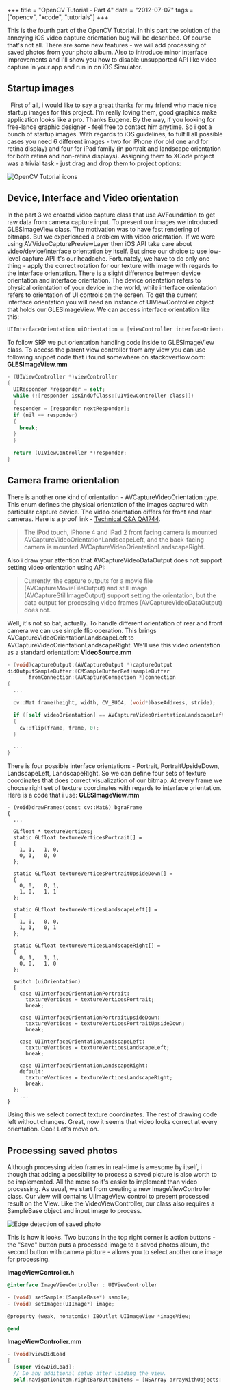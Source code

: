 +++
title =  "OpenCV Tutorial - Part 4"
date = "2012-07-07"
tags =  ["opencv", "xcode", "tutorials"]
+++

This is the fourth part of the OpenCV Tutorial. In this part the solution of the annoying iOS video capture orientation bug will be described. Of course that's not all. There are some new features - we will add processing of saved photos from your photo album. Also to introduce minor interface improvements and I'll show you how to disable unsupported API like video capture in your app and run in on iOS Simulator.

<!--more-->

## Startup images

  First of all, i would like to say a great thanks for my friend who made nice startup images for this project. I'm really loving them, good graphics make application looks like a pro. Thanks Eugene. By the way, if you looking for free-lance graphic designer - feel free to contact him anytime. So i got a bunch of startup images. With regards to iOS guidelines, to fulfill all possible cases you need 6 different images - two for iPhone (for old one and for retina display) and four for iPad family (in portrait and landscape orientation for both retina and non-retina displays). Assigning them to XCode project was a trivial task - just drag and drop them to project options: 

![][1]

## Device, Interface and Video orientation

In the part 3 we created video capture class that use AVFoundation to get raw data from camera capture input. To present our images we introduced GLESImageView class. The motivation was to have fast rendering of bitmaps. But we experienced a problem with video orientation. If we were using AVVideoCapturePreviewLayer then iOS API take care about video/device/interface orientation by itself. But since our choice to use low-level capture API it's our headache. Fortunately, we have to do only one thing - apply the correct rotation for our texture with image with regards to the interface orientation. There is a slight difference between device orientation and interface orientation. The device orientation refers to physical orientation of your device in the world, while interface orientation refers to orientation of UI controls on the screen. To get the current interface orientation you will need an instance of UIViewController object that holds our GLESImageView. We can access interface orientation like this: 
        
```objectivec
UIInterfaceOrientation uiOrientation = [viewController interfaceOrientation];
```

To follow SRP we put orientation handling code inside to GLESImageView class. To access the parent view controller from any view you can use following snippet code that i found somewhere on stackoverflow.com: **GLESImageView.mm**
    
    
```objectivec
- (UIViewController *)viewController
{
  UIResponder *responder = self;
  while (![responder isKindOfClass:[UIViewController class]])
  {
  responder = [responder nextResponder];
  if (nil == responder)
  {
    break;
  }
  }

  return (UIViewController *)responder;
}
```

## Camera frame orientation

There is another one kind of orientation - AVCaptureVideoOrientation type. This enum defines the physical orientation of the images captured with particular capture device. The video orientation differs for front and rear cameras. Here is a proof link - [Technical Q&A QA1744][2]. 

> The iPod touch, iPhone 4 and iPad 2 front facing camera is mounted AVCaptureVideoOrientationLandscapeLeft, and the back-facing camera is mounted AVCaptureVideoOrientationLandscapeRight.

Also i draw your attention that AVCaptureVideoDataOutput does not support setting video orientation using API: 

> Currently, the capture outputs for a movie file (AVCaptureMovieFileOutput) and still image (AVCaptureStillImageOutput) support setting the orientation, but the data output for processing video frames (AVCaptureVideoDataOutput) does not.

Well, it's not so bat, actually. To handle different orientation of rear and front camera we can use simple flip operation. This brings AVCaptureVideoOrientationLandscapeLeft to AVCaptureVideoOrientationLandscapeRight. We'll use this video orientation as a standard orientation: **VideoSource.mm**
    
```objectivec
- (void)captureOutput:(AVCaptureOutput *)captureOutput 
didOutputSampleBuffer:(CMSampleBufferRef)sampleBuffer 
       fromConnection:(AVCaptureConnection *)connection 
{ 
  ... 

  cv::Mat frame(height, width, CV_8UC4, (void*)baseAddress, stride);

  if ([self videoOrientation] == AVCaptureVideoOrientationLandscapeLeft)
  {
    cv::flip(frame, frame, 0);
  }

  ...
}
```

There is four possible interface orientations - Portrait, PortraitUpsideDown, LandscapeLeft, LandscapeRight. So we can define four sets of texture coordinates that does correct visualization of our bitmap. At every frame we choose right set of texture coordinates with regards to interface orientation. Here is a code that i use: **GLESImageView.mm**
    
```
- (void)drawFrame:(const cv::Mat&) bgraFrame
{
  ...

  GLfloat * textureVertices;
  static GLfloat textureVerticesPortrait[] =
  {
    1, 1,   1, 0,
    0, 1,   0, 0
  };  

  static GLfloat textureVerticesPortraitUpsideDown[] =
  {
    0, 0,   0, 1,
    1, 0,   1, 1
  };

  static GLfloat textureVerticesLandscapeLeft[] =
  {
    1, 0,   0, 0,
    1, 1,   0, 1
  };  

  static GLfloat textureVerticesLandscapeRight[] =
  {
    0, 1,   1, 1,
    0, 0,   1, 0
  }; 

  switch (uiOrientation)
  {
    case UIInterfaceOrientationPortrait:
      textureVertices = textureVerticesPortrait;
      break;

    case UIInterfaceOrientationPortraitUpsideDown:
      textureVertices = textureVerticesPortraitUpsideDown;
      break;

    case UIInterfaceOrientationLandscapeLeft:
      textureVertices = textureVerticesLandscapeLeft;
      break;

    case UIInterfaceOrientationLandscapeRight:
    default:
      textureVertices = textureVerticesLandscapeRight;
      break;
  };
    ...
}
```

Using this we select correct texture coordinates. The rest of drawing code left without changes. Great, now it seems that video looks correct at every orientation. Cool! Let's move on. 

## Processing saved photos

Although processing video frames in real-time is awesome by itself, i though that adding a possibility to process a saved picture is also worth to be implemented. All the more so it's easier to implement than video processing. As usual, we start from creating a new ImageViewController class. Our view will contains UIImageView control to present processed result on the View. Like the VideoViewController, our class also requires a SampleBase object and input image to process. 

![][3] 

This is how it looks. Two buttons in the top right corner is action buttons - the "Save" button puts a processed image to a saved photos album, the second button with camera picture - allows you to select another one image for processing. 

**ImageViewController.h**
    
```objectivec
@interface ImageViewController : UIViewController 

- (void) setSample:(SampleBase*) sample;
- (void) setImage:(UIImage*) image;

@property (weak, nonatomic) IBOutlet UIImageView *imageView;

@end
```

**ImageViewController.mm**
    
```objectivec    
- (void)viewDidLoad
{
  [super viewDidLoad];
  // Do any additional setup after loading the view.
  self.navigationItem.rightBarButtonItems = [NSArray arrayWithObjects:
```

   [1]: Screen-Shot-2012-07-07-at-10.56.47-AM.png (OpenCV Tutorial icons)
   [2]: http://developer.apple.com/library/ios/#qa/qa1744/_index.html#//apple_ref/doc/uid/DTS40011134
   [3]: Screen-Shot-2012-07-07-at-11.14.25-AM.png (Edge detection of saved photo)

